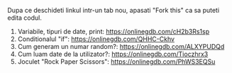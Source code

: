 Dupa ce deschideti linkul intr-un tab nou, apasati "Fork this" ca sa puteti edita codul. 

1. Variabile, tipuri de date, print: https://onlinegdb.com/cH2b3Rs1sp
2. Conditionalul "if": https://onlinegdb.com/QHHC-Ckhv
3. Cum generam un numar random?: https://onlinegdb.com/ALXYPUDQd
4. Cum luam date de la utilizator?: https://onlinegdb.com/Tioczhrx3
5. Joculet "Rock Paper Scissors": https://onlinegdb.com/PhWS3EQSu



